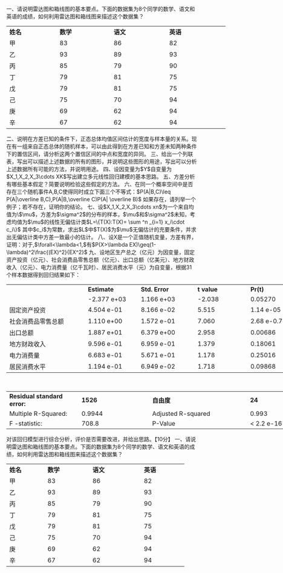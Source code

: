 一、请说明雷达图和箱线图的基本要点。下面的数据集为8个同学的数学、语文和英语的成绩，如何利用雷达图和箱线图来描述这个数据集？
 <table data-lake-id="abMfF" id="abMfF" margin="true" class="lake-table" style="width: 580px"><colgroup><col width="133"><col width="143"><col width="147"><col width="157"></colgroup><tbody><tr data-lake-id="u4782c52d" id="u4782c52d"><td data-lake-id="u95c95848" id="u95c95848"><strong>姓名</strong>
 </td><td data-lake-id="u42d1d38f" id="u42d1d38f"><strong>数学</strong>
 </td><td data-lake-id="ue2e1ffcf" id="ue2e1ffcf"><strong>语文</strong>
 </td><td data-lake-id="u0f6f207e" id="u0f6f207e"><strong>英语</strong>
 </td></tr><tr data-lake-id="uc3e787f5" id="uc3e787f5"><td data-lake-id="ub5f52c01" id="ub5f52c01">甲
 </td><td data-lake-id="ubed786bf" id="ubed786bf">83
 </td><td data-lake-id="u09ff7c45" id="u09ff7c45">86
 </td><td data-lake-id="u83368d76" id="u83368d76">82
 </td></tr><tr data-lake-id="u769afdf4" id="u769afdf4"><td data-lake-id="u3adc1a89" id="u3adc1a89">乙
 </td><td data-lake-id="uc194a277" id="uc194a277">93
 </td><td data-lake-id="ub5dd38b5" id="ub5dd38b5">89
 </td><td data-lake-id="u772473aa" id="u772473aa">93
 </td></tr><tr data-lake-id="ue7de907d" id="ue7de907d"><td data-lake-id="uc2500827" id="uc2500827">丙
 </td><td data-lake-id="ucf9fccf7" id="ucf9fccf7">85
 </td><td data-lake-id="u96b60f23" id="u96b60f23">79
 </td><td data-lake-id="u2fa74817" id="u2fa74817">90
 </td></tr><tr data-lake-id="ue4a39053" id="ue4a39053"><td data-lake-id="u0283e32c" id="u0283e32c">丁
 </td><td data-lake-id="u91a3adac" id="u91a3adac">79
 </td><td data-lake-id="u9022b83d" id="u9022b83d">81
 </td><td data-lake-id="u19a5a7d4" id="u19a5a7d4">75
 </td></tr><tr data-lake-id="ua0592e39" id="ua0592e39"><td data-lake-id="u999252a8" id="u999252a8">戊
 </td><td data-lake-id="ude95f3c3" id="ude95f3c3">79
 </td><td data-lake-id="u5cd1c31e" id="u5cd1c31e">81
 </td><td data-lake-id="ue1d499db" id="ue1d499db">75
 </td></tr><tr data-lake-id="ue0c95eb5" id="ue0c95eb5"><td data-lake-id="ua8800576" id="ua8800576">己
 </td><td data-lake-id="u77638125" id="u77638125">75
 </td><td data-lake-id="ud9fd7db1" id="ud9fd7db1">70
 </td><td data-lake-id="uacfc2205" id="uacfc2205">94
 </td></tr><tr data-lake-id="u1dfa0c9a" id="u1dfa0c9a"><td data-lake-id="u4fca80ef" id="u4fca80ef">庚
 </td><td data-lake-id="u04bba2a6" id="u04bba2a6">69
 </td><td data-lake-id="u3b7ba47b" id="u3b7ba47b">62
 </td><td data-lake-id="u26b503c6" id="u26b503c6">94
 </td></tr><tr data-lake-id="u62fda04f" id="u62fda04f"><td data-lake-id="u0d46093b" id="u0d46093b">辛
 </td><td data-lake-id="ua242dd04" id="ua242dd04">67
 </td><td data-lake-id="ueee1b928" id="ueee1b928">62
 </td><td data-lake-id="u3bb65da8" id="u3bb65da8">94
 </td></tr></tbody></table>二、说明在方差已知的条件下，正态总体均值区间估计的宽度与样本量的关系。现在有一组来自正态总体的随机样本，可以由此得到在方差已知和方差未知两种条件下的置信区间，请分析这两个置信区间的中点和宽度的异同。
 三、给出一个列联表，写出可以描述上述数据的所有的图形，并说明这些图形的用途，写出可以分析上述数据所有可能的方法，并说明用途。
 四、设因变量为$Y$自变量为$X_1,X_2,X_3\cdots XK$写出建立多元线性回归建模的基本思路。
 五、方差分析有哪些基本假定？简要说明检验这些假定的方法。
 六、在同一个概率空间中是否存在三个随机事件A,B,C使得同时成立下面三个不等式：
 ​$P(A|B,C)\leq P(A|\overline B,C),P(A|B,\overline C)<P(A|\overline B,\overline C),P(A|B)>P(A| \overline B)$
 如果存在，请列举一个例子；若不存在，证明你的结论。
 七、设$X_1,X_2,X_3\cdots xn$为一个来自均值为\$\mu$，方差为$\sigma^2$的分布的样本，$\mu$和$\sigma^2$未知，考虑均值为$\mu$的线性无偏估计类$L=\{T(X):T(X)= \sum  ^n _{i=1} x_i\cdot c_i\}$
 其中$c_i$为常数，求出$L$中$T(X)$为$\mu$无偏估计的充要条件，并求出无偏估计类中方差一致最小的估计。
 八、设X是一个正值随机变量，方差有界，证明：对于,$\forall<\lambda<1,$有$P(X>\lambda EX)\geq(1-\lambda)^2\frac{(EX)^2}{EX^2}$
 九、设地区生产总之（亿元）为因变量，固定资产投资（亿元）、社会消费品零售总额（亿元）、出口总额（亿美元）、地方财政收入（亿元）、电力消费量（亿千瓦时）、居民消费水平（元）为自变量，根据31个样本数据得到回归结果如下：
 <table data-lake-id="IuWEH" id="IuWEH" margin="true" class="lake-table" style="width: 861px"><colgroup><col width="208"><col width="140"><col width="150"><col width="140"><col width="143"><col width="80"></colgroup><tbody><tr data-lake-id="ub88d8c95" id="ub88d8c95"><td data-lake-id="ufecf72e7" id="ufecf72e7"><strong>​</strong>

 </td><td data-lake-id="u8289646a" id="u8289646a"><strong>Estimate</strong>
 </td><td data-lake-id="u2d75e30f" id="u2d75e30f"><strong>Std. Error</strong>
 </td><td data-lake-id="u6055059d" id="u6055059d"><strong>t value</strong>
 </td><td data-lake-id="uddbd536f" id="uddbd536f"><strong>Pr(t)</strong>
 </td><td data-lake-id="ua47784f4" id="ua47784f4"><strong>​</strong>

 </td></tr><tr data-lake-id="u3ee2ccad" id="u3ee2ccad"><td data-lake-id="u377f7ed9" id="u377f7ed9">​

 </td><td data-lake-id="ud0233ef2" id="ud0233ef2">-2.377 e+03
 </td><td data-lake-id="ua13897cb" id="ua13897cb">1.166 e+03
 </td><td data-lake-id="u55fa69a4" id="u55fa69a4">-2.038
 </td><td data-lake-id="uf315a222" id="uf315a222">0.05270
 </td><td data-lake-id="u4b6af959" id="u4b6af959">​

 </td></tr><tr data-lake-id="uf3bc360f" id="uf3bc360f"><td data-lake-id="ue1df54fc" id="ue1df54fc">固定资产投资
 </td><td data-lake-id="u07c98c73" id="u07c98c73">4.504 e-01
 </td><td data-lake-id="ua07711bf" id="ua07711bf">8.166 e-02
 </td><td data-lake-id="uf468452c" id="uf468452c">5.515
 </td><td data-lake-id="u988e37e0" id="u988e37e0">1.14 e-05
 </td><td data-lake-id="u0a85756e" id="u0a85756e">***
 </td></tr><tr data-lake-id="u8af8e059" id="u8af8e059"><td data-lake-id="uff2668b3" id="uff2668b3">社会消费品零售总额
 </td><td data-lake-id="u0239acbf" id="u0239acbf">1.110 e+00
 </td><td data-lake-id="u04e2682d" id="u04e2682d">1.572 e-01
 </td><td data-lake-id="ud569f815" id="ud569f815">7.060
 </td><td data-lake-id="u3aceb521" id="u3aceb521">2.68 e-0.7
 </td><td data-lake-id="u0a616099" id="u0a616099">***
 </td></tr><tr data-lake-id="u777f2ce8" id="u777f2ce8"><td data-lake-id="uda7c368d" id="uda7c368d">出口总额
 </td><td data-lake-id="u955fbfa7" id="u955fbfa7">1.887 e+01
 </td><td data-lake-id="ue385e0ba" id="ue385e0ba">6.379 e+00
 </td><td data-lake-id="ufbc971a9" id="ufbc971a9">2.958
 </td><td data-lake-id="u64f9f3f6" id="u64f9f3f6">0.00686
 </td><td data-lake-id="uc0e62c16" id="uc0e62c16">**
 </td></tr><tr data-lake-id="u28402132" id="u28402132"><td data-lake-id="u6c9d2bcc" id="u6c9d2bcc">地方财政收入
 </td><td data-lake-id="u31988f32" id="u31988f32">9.596 e-01
 </td><td data-lake-id="u013cbde3" id="u013cbde3">6.959 e-01
 </td><td data-lake-id="u37eabb77" id="u37eabb77">1.379
 </td><td data-lake-id="u834e93ac" id="u834e93ac">0.18061
 </td><td data-lake-id="udc693638" id="udc693638">​

 </td></tr><tr data-lake-id="u0761f156" id="u0761f156"><td data-lake-id="ue392f01c" id="ue392f01c">电力消费量
 </td><td data-lake-id="uc9b2ec71" id="uc9b2ec71">6.683 e-01
 </td><td data-lake-id="u8ebc597a" id="u8ebc597a">5.671 e-01
 </td><td data-lake-id="u97dfa3cb" id="u97dfa3cb">1.178
 </td><td data-lake-id="uea7e4882" id="uea7e4882">0.25016
 </td><td data-lake-id="u29f58cb5" id="u29f58cb5">​

 </td></tr><tr data-lake-id="u417464c4" id="u417464c4"><td data-lake-id="u4e01260a" id="u4e01260a">居民消费水平
 </td><td data-lake-id="ue10586b3" id="ue10586b3">1.194 e-01
 </td><td data-lake-id="ue11f73a8" id="ue11f73a8">6.949 e-02
 </td><td data-lake-id="u0c9c3f04" id="u0c9c3f04">1.718
 </td><td data-lake-id="u8f0d3b66" id="u8f0d3b66">0.09868
 </td><td data-lake-id="u18bd60b0" id="u18bd60b0">​

 </td></tr></tbody></table>​

 <table data-lake-id="P5kdT" id="P5kdT" margin="true" class="lake-table" style="width: 802px"><colgroup><col width="191"><col width="187"><col width="259"><col width="165"></colgroup><tbody><tr data-lake-id="u45da230c" id="u45da230c"><td data-lake-id="uf1885a19" id="uf1885a19"><strong>Residual standard error:</strong>
 </td><td data-lake-id="ucde6fb35" id="ucde6fb35"><strong>1526</strong>
 </td><td data-lake-id="u50f3c972" id="u50f3c972"><strong>自由度</strong>
 </td><td data-lake-id="u74c5787d" id="u74c5787d"><strong>24</strong>
 </td></tr><tr data-lake-id="udf838490" id="udf838490"><td data-lake-id="ub4bd02d8" id="ub4bd02d8">Multiple R-Squared:
 </td><td data-lake-id="u864df533" id="u864df533">0.9944
 </td><td data-lake-id="u794c861a" id="u794c861a">Adjusted R-squared
 </td><td data-lake-id="ucd794c2c" id="ucd794c2c">0.993
 </td></tr><tr data-lake-id="ub6c496f6" id="ub6c496f6"><td data-lake-id="u1e3618db" id="u1e3618db">F -statistic:
 </td><td data-lake-id="uacc17210" id="uacc17210">708.8
 </td><td data-lake-id="u2976f225" id="u2976f225">P-Value
 </td><td data-lake-id="ubc7a15f6" id="ubc7a15f6">&lt; 2.2 e-16
 </td></tr></tbody></table>对该回归模型进行综合分析，评价是否需要改进，并给出思路。【10分】
 一、请说明雷达图和箱线图的基本要点。下面的数据集为8个同学的数学、语文和英语的成绩，如何利用雷达图和箱线图来描述这个数据集？
 <table data-lake-id="dc9vW" id="dc9vW" margin="true" class="lake-table" style="width: 471px"><colgroup><col width="101"><col width="119"><col width="136"><col width="115"></colgroup><tbody><tr data-lake-id="ufb8b2c98" id="ufb8b2c98"><td data-lake-id="u58c9b4dd" id="u58c9b4dd"><strong>姓名</strong>
 </td><td data-lake-id="uec08532e" id="uec08532e"><strong>数学</strong>
 </td><td data-lake-id="u204f98c4" id="u204f98c4"><strong>语文</strong>
 </td><td data-lake-id="u7fc08a4c" id="u7fc08a4c"><strong>英语</strong>
 </td></tr><tr data-lake-id="u0e843e60" id="u0e843e60"><td data-lake-id="u31189219" id="u31189219">甲
 </td><td data-lake-id="ud4e84a0a" id="ud4e84a0a">83
 </td><td data-lake-id="uaec1e17f" id="uaec1e17f">86
 </td><td data-lake-id="u1994a399" id="u1994a399">82
 </td></tr><tr data-lake-id="u52765d9b" id="u52765d9b"><td data-lake-id="ubb4fa2cd" id="ubb4fa2cd">乙
 </td><td data-lake-id="u584e47ed" id="u584e47ed">93
 </td><td data-lake-id="uf0fc119d" id="uf0fc119d">89
 </td><td data-lake-id="u28f86a81" id="u28f86a81">93
 </td></tr><tr data-lake-id="u78437232" id="u78437232"><td data-lake-id="uffd3392a" id="uffd3392a">丙
 </td><td data-lake-id="u0e894965" id="u0e894965">85
 </td><td data-lake-id="u8431d088" id="u8431d088">79
 </td><td data-lake-id="u63df5eab" id="u63df5eab">90
 </td></tr><tr data-lake-id="u34596a58" id="u34596a58"><td data-lake-id="u325ec083" id="u325ec083">丁
 </td><td data-lake-id="ua927b8e5" id="ua927b8e5">79
 </td><td data-lake-id="u315d1780" id="u315d1780">81
 </td><td data-lake-id="u6a93bb30" id="u6a93bb30">75
 </td></tr><tr data-lake-id="u2133f158" id="u2133f158"><td data-lake-id="u4740af00" id="u4740af00">戊
 </td><td data-lake-id="ube8c0408" id="ube8c0408">79
 </td><td data-lake-id="u8e77ed0e" id="u8e77ed0e">81
 </td><td data-lake-id="ud48bf0f0" id="ud48bf0f0">75
 </td></tr><tr data-lake-id="u5234066b" id="u5234066b"><td data-lake-id="udf0f560c" id="udf0f560c">己
 </td><td data-lake-id="u57b6b0cf" id="u57b6b0cf">75
 </td><td data-lake-id="u74c03c20" id="u74c03c20">70
 </td><td data-lake-id="uf247750b" id="uf247750b">94
 </td></tr><tr data-lake-id="udbf07a10" id="udbf07a10"><td data-lake-id="uc0fb9834" id="uc0fb9834">庚
 </td><td data-lake-id="ude4f8a1d" id="ude4f8a1d">69
 </td><td data-lake-id="u71e11bd6" id="u71e11bd6">62
 </td><td data-lake-id="ufac824e1" id="ufac824e1">94
 </td></tr><tr data-lake-id="u9ea586a8" id="u9ea586a8"><td data-lake-id="uef26b626" id="uef26b626">辛
 </td><td data-lake-id="ud6ad067d" id="ud6ad067d">67
 </td><td data-lake-id="ua84f2769" id="ua84f2769">62
 </td><td data-lake-id="uf8352b39" id="uf8352b39">94
 </td></tr></tbody></table>

 
